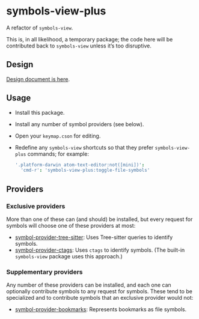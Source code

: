 # symbols-view-plus

A refactor of `symbols-view`.

This is, in all likelihood, a temporary package; the code here will be contributed back to `symbols-view` unless it’s too disruptive.

## Design

[Design document is here](https://gist.github.com/savetheclocktower/be378d52fd9c6c09fd42af3bfb01b83e).

## Usage

* Install this package.
* Install any number of symbol providers (see below).
* Open your `keymap.cson` for editing.
* Redefine any `symbols-view` shortcuts so that they prefer `symbols-view-plus` commands; for example:

  ```coffeescript
  '.platform-darwin atom-text-editor:not([mini])':
    'cmd-r': 'symbols-view-plus:toggle-file-symbols'
  ```

## Providers

### Exclusive providers

More than one of these can (and should) be installed, but every request for symbols will choose one of these providers at most:

* [symbol-provider-tree-sitter](https://web.pulsar-edit.dev/packages/symbol-provider-tree-sitter): Uses Tree-sitter queries to identify symbols.
* [symbol-provider-ctags](https://web.pulsar-edit.dev/packages/symbol-provider-ctags): Uses `ctags` to identify symbols. (The built-in `symbols-view` package uses this approach.)

### Supplementary providers

Any number of these providers can be installed, and each one can optionally contribute symbols to any request for symbols. These tend to be specialized and to contribute symbols that an exclusive provider would not:

* [symbol-provider-bookmarks](https://web.pulsar-edit.dev/packages/symbol-provider-bookmarks): Represents bookmarks as file symbols.
